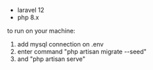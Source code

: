 -   laravel 12
-   php 8.x

to run on your machine:

1. add mysql connection on .env
2. enter command "php artisan migrate --seed"
3. and "php artisan serve"
